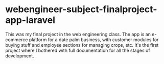 # webengineer-subject-finalproject-app-laravel
This was my final project in the web engineering class. The app is an e-commerce platform for a date palm business, with customer modules for buying stuff and employee sections for managing crops, etc. It's the first project where I bothered with full documentation for all the stages of development.
